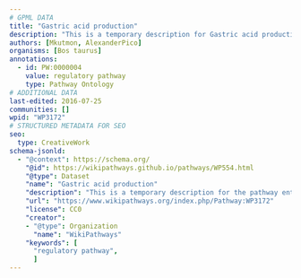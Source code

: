 ```yaml
---
# GPML DATA
title: "Gastric acid production"
description: "This is a temporary description for Gastric acid production"
authors: [Mkutmon, AlexanderPico]
organisms: [Bos taurus]
annotations:
  - id: PW:0000004
    value: regulatory pathway
    type: Pathway Ontology
# ADDITIONAL DATA
last-edited: 2016-07-25
communities: []
wpid: "WP3172"
# STRUCTURED METADATA FOR SEO
seo:
  type: CreativeWork
schema-jsonld:
  - "@context": https://schema.org/
    "@id": https://wikipathways.github.io/pathways/WP554.html
    "@type": Dataset
    "name": "Gastric acid production"
    "description": "This is a temporary description for the pathway entitled: Gastric acid production"
    "url": "https://www.wikipathways.org/index.php/Pathway:WP3172"
    "license": CC0
    "creator":
    - "@type": Organization
      "name": "WikiPathways"
    "keywords": [
      "regulatory pathway",
      ]
---
```

